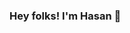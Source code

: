 ### Hey folks! I'm Hasan 👋

<!--
**hasaneke/hasaneke** is a ✨ _special_ ✨ repository because its `README.md` (this file) appears on your GitHub profile.

Here are some ideas to get you started:

- 🔭 I’m a Computer Science student and currently working on Flutter app development
- 🌱 I’m currently learning system architectures
- 📫 How to reach me: 
    <a href="https://www.linkedin.com/in/hasaneke/" target="_blank">Linkedin</a>
    <a href="https://twitter.com/hasanneke" target="_blank">Twitter</a>
-->
